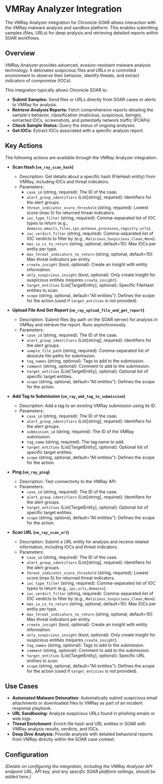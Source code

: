 # VMRay Analyzer Integration

The VMRay Analyzer integration for Chronicle SOAR allows interaction with the VMRay malware analysis and sandbox platform. This enables submitting samples (files, URLs) for deep analysis and retrieving detailed reports within SOAR workflows.

## Overview

VMRay Analyzer provides advanced, evasion-resistant malware analysis technology. It detonates suspicious files and URLs in a controlled environment to observe their behavior, identify threats, and extract indicators of compromise (IOCs).

This integration typically allows Chronicle SOAR to:

*   **Submit Samples:** Send files or URLs directly from SOAR cases or alerts to VMRay for analysis.
*   **Retrieve Analysis Reports:** Fetch comprehensive reports detailing the sample's behavior, classification (malicious, suspicious, benign), extracted IOCs, screenshots, and potentially network traffic (PCAPs).
*   **Check Sample Status:** Query the status of ongoing analyses.
*   **Get IOCs:** Extract IOCs associated with a specific analysis report.

## Key Actions

The following actions are available through the VMRay Analyzer integration:

*   **Scan Hash (`vm_ray_scan_hash`)**
    *   Description: Get details about a specific hash (FileHash entity) from VMRay, including IOCs and threat indicators.
    *   Parameters:
        *   `case_id` (string, required): The ID of the case.
        *   `alert_group_identifiers` (List[string], required): Identifiers for the alert groups.
        *   `threat_indicator_score_threshold` (string, required): Lowest score (max 5) for returned threat indicators.
        *   `ioc_type_filter` (string, required): Comma-separated list of IOC types to return (e.g., `domains,emails,files,ips,mutexes,processes,registry,urls`).
        *   `ioc_verdict_filter` (string, required): Comma-separated list of IOC verdicts to filter by (e.g., `Malicious,Suspicious,Clean,None`).
        *   `max_io_cs_to_return` (string, optional, default=10): Max IOCs per entity per type.
        *   `max_threat_indicators_to_return` (string, optional, default=10): Max threat indicators per entity.
        *   `create_insight` (bool, optional): Create an insight with entity information.
        *   `only_suspicious_insight` (bool, optional): Only create insight for suspicious entities (requires `create_insight`).
        *   `target_entities` (List[TargetEntity], optional): Specific FileHash entities to scan.
        *   `scope` (string, optional, default="All entities"): Defines the scope for the action (used if `target_entities` is not provided).

*   **Upload File And Get Report (`vm_ray_upload_file_and_get_report`)**
    *   Description: Submit files (by path on the SOAR server) for analysis in VMRay and retrieve the report. Runs asynchronously.
    *   Parameters:
        *   `case_id` (string, required): The ID of the case.
        *   `alert_group_identifiers` (List[string], required): Identifiers for the alert groups.
        *   `sample_file_path` (string, required): Comma-separated list of absolute file paths for submission.
        *   `tag_names` (string, optional): Tags to add to the submission.
        *   `comment` (string, optional): Comment to add to the submission.
        *   `target_entities` (List[TargetEntity], optional): Optional list of specific target entities.
        *   `scope` (string, optional, default="All entities"): Defines the scope for the action.

*   **Add Tag to Submission (`vm_ray_add_tag_to_submission`)**
    *   Description: Add a tag to an existing VMRay submission using its ID.
    *   Parameters:
        *   `case_id` (string, required): The ID of the case.
        *   `alert_group_identifiers` (List[string], required): Identifiers for the alert groups.
        *   `submission_id` (string, required): The ID of the VMRay submission.
        *   `tag_name` (string, required): The tag name to add.
        *   `target_entities` (List[TargetEntity], optional): Optional list of specific target entities.
        *   `scope` (string, optional, default="All entities"): Defines the scope for the action.

*   **Ping (`vm_ray_ping`)**
    *   Description: Test connectivity to the VMRay API.
    *   Parameters:
        *   `case_id` (string, required): The ID of the case.
        *   `alert_group_identifiers` (List[string], required): Identifiers for the alert groups.
        *   `target_entities` (List[TargetEntity], optional): Optional list of specific target entities.
        *   `scope` (string, optional, default="All entities"): Defines the scope for the action.

*   **Scan URL (`vm_ray_scan_url`)**
    *   Description: Submit a URL entity for analysis and receive related information, including IOCs and threat indicators.
    *   Parameters:
        *   `case_id` (string, required): The ID of the case.
        *   `alert_group_identifiers` (List[string], required): Identifiers for the alert groups.
        *   `threat_indicator_score_threshold` (string, required): Lowest score (max 5) for returned threat indicators.
        *   `ioc_type_filter` (string, required): Comma-separated list of IOC types to return (e.g., `ips,urls,domains`).
        *   `ioc_verdict_filter` (string, required): Comma-separated list of IOC verdicts to filter by (e.g., `Malicious,Suspicious,Clean,None`).
        *   `max_io_cs_to_return` (string, optional, default=10): Max IOCs per entity per type.
        *   `max_threat_indicators_to_return` (string, optional, default=10): Max threat indicators per entity.
        *   `create_insight` (bool, optional): Create an insight with entity information.
        *   `only_suspicious_insight` (bool, optional): Only create insight for suspicious entities (requires `create_insight`).
        *   `tag_names` (string, optional): Tags to add to the submission.
        *   `comment` (string, optional): Comment to add to the submission.
        *   `target_entities` (List[TargetEntity], optional): Specific URL entities to scan.
        *   `scope` (string, optional, default="All entities"): Defines the scope for the action (used if `target_entities` is not provided).

## Use Cases

*   **Automated Malware Detonation:** Automatically submit suspicious email attachments or downloaded files to VMRay as part of an incident response playbook.
*   **URL Sandboxing:** Analyze suspicious URLs found in phishing emails or web logs.
*   **Threat Enrichment:** Enrich file hash and URL entities in SOAR with VMRay analysis results, verdicts, and IOCs.
*   **Deep Dive Analysis:** Provide analysts with detailed behavioral reports from VMRay directly within the SOAR case context.

## Configuration

*(Details on configuring the integration, including the VMRay Analyzer API endpoint URL, API key, and any specific SOAR platform settings, should be added here.)*
